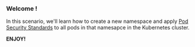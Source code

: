 
<br>

### Welcome !

In this scenario, we'll learn how to create a new namespace and apply [Pod Security Standards](https://kubernetes.io/docs/concepts/security/pod-security-standards/) to all pods in that namesapce in the Kubernetes cluster.

**ENJOY!**
